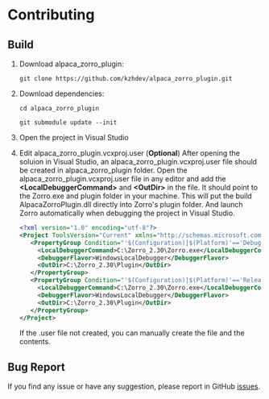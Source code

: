 # Contributing

## Build

1. Download alpaca_zorro_plugin:

   ```git clone https://github.com/kzhdev/alpaca_zorro_plugin.git```
1. Download dependencies:

   ```cd alpaca_zorro_plugin```

   ```git submodule update --init```
1. Open the project in Visual Studio
1. Edit alpaca_zorro_plugin.vcxproj.user (**Optional**)
   After opening the soluion in Visual Studio, an alpaca_zorro_plugin.vcxproj.user file should be created in alpaca_zorro_plugin folder. Open the alpaca_zorro_plugin.vcxproj.user file in any editor and add the **\<LocalDebuggerCommand>** and **\<OutDir>** in the file. It should point to the Zorro.exe and plugin folder in your machine. This will put the build AlpacaZorroPlugin.dll directly into Zorro's plugin folder. And launch Zorro automatically when debugging the project in Visual Studio.

   ``` XML
   <?xml version="1.0" encoding="utf-8"?>
   <Project ToolsVersion="Current" xmlns="http://schemas.microsoft.com/developer/msbuild/2003">
      <PropertyGroup Condition="'$(Configuration)|$(Platform)'=='Debug|Win32'">
        <LocalDebuggerCommand>C:\Zorro_2.30\Zorro.exe</LocalDebuggerCommand>
        <DebuggerFlavor>WindowsLocalDebugger</DebuggerFlavor>
        <OutDir>C:\Zorro_2.30\Plugin</OutDir>
      </PropertyGroup>
      <PropertyGroup Condition="'$(Configuration)|$(Platform)'=='Release|Win32'">
        <LocalDebuggerCommand>C:\Zorro_2.30\Zorro.exe</LocalDebuggerCommand>
        <DebuggerFlavor>WindowsLocalDebugger</DebuggerFlavor>
        <OutDir>C:\Zorro_2.30\Plugin</OutDir>
      </PropertyGroup>
   </Project>
   ```

   If the .user file not created, you can manually create the file and the contents.

## Bug Report

If you find any issue or have any suggestion, please report in GitHub [issues](https://github.com/kzhdev/alpaca_zorro_plugin/issues).
